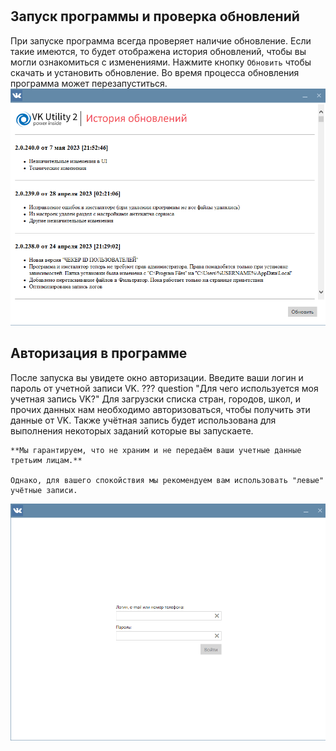 #

## Запуск программы и проверка обновлений
При запуске программа всегда проверяет наличие обновление. Если такие имеются, то будет отображена история обновлений, чтобы вы могли ознакомиться с изменениями. Нажмите кнопку `Обновить` чтобы скачать и установить обновление. Во время процесса обновления программа может перезапуститься.
![Image](img/first-launch-1.png)

## Авторизация в программе
После запуска вы увидете окно авторизации. Введите ваши логин и пароль от учетной записи VK. 
??? question "Для чего используется моя учетная запись VK?"
    Для загрузски списка стран, городов, школ, и прочих данных нам необходимо авторизоваться, чтобы получить эти данные от VK. Также учётная запись будет использована для выполнения некоторых заданий которые вы запускаете.

    **Мы гарантируем, что не храним и не передаём ваши учетные данные третьим лицам.**

    Однако, для вашего спокойствия мы рекомендуем вам использовать "левые" учётные записи.
![Image](img/first-launch-2.png)
